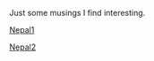 

Just some musings I find interesting.

[Nepal1](_posts/2016-09-21-Nepal.md)

[Nepal2](docs/testnepal.md)
